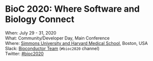 # BioC 2020: Where Software and Biology Connect

When: July 29 - 31, 2020<br />
What: Community/Developer Day, Main Conference<br />
Where: [Simmons University and Harvard Medical School], Boston, USA<br />
Slack: [Bioconductor Team][] (`#bioc2020` channel)<br />
Twitter: [#bioc2020][tweet]<br />

[tweet]: https://twitter.com/hashtag/bioc2020?f=tweets
[Simmons University and Harvard Medical School]: ./travel-accommodations
[Bioconductor Team]: https://bioc-community.herokuapp.com/
